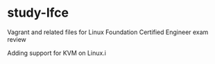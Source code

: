 # study-lfce
Vagrant and related files for Linux Foundation Certified Engineer exam review

Adding support for KVM on Linux.i
